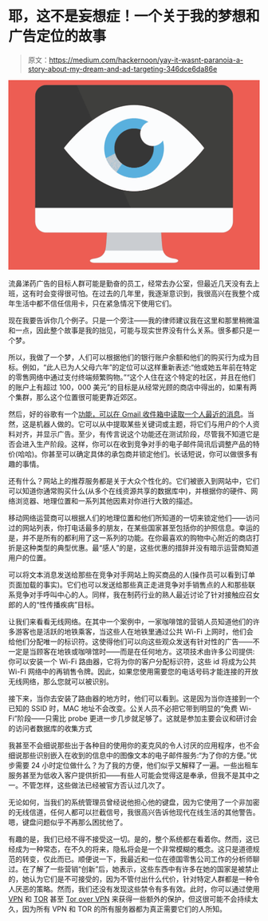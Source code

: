 # 耶，这不是妄想症！一个关于我的梦想和广告定位的故事

> 原文：<https://medium.com/hackernoon/yay-it-wasnt-paranoia-a-story-about-my-dream-and-ad-targeting-346dce6da86e>

![](img/64d90b30419792781225579ea0fb6c4c.png)

流鼻涕药广告的目标人群可能是勤奋的员工，经常去办公室，但最近几天没有去上班，这有时会变得很可怕。在过去的几年里，我逐渐意识到，我很高兴在我整个成年生活中都不信任信用卡，只在紧急情况下使用它们。

现在我要告诉你几个例子。只是一个旁注——我的律师建议我在这里和那里稍微温和一点，因此整个故事是我的拙见，可能与现实世界没有什么关系。很多都只是一个梦。

所以，我做了一个梦，人们可以根据他们的银行账户余额和他们的购买行为成为目标。例如，“此人已为人父母六年”的定位可以这样重新表述:“他或她五年前在特定的零售网络中通过支付终端频繁购物。”“这个人住在这个特定的社区，并且在他们的账户上有超过 100，000 美元”的目标是从经常光顾的商店中得出的，如果有两个集群，那么这个位置很可能更靠近郊区。

然后，好的谷歌有一个[功能，可以在 Gmail 收件箱中读取一个人最近的消息](https://support.google.com/google-ads/answer/6105478?hl=en)。当然，这是机器人做的。它可以从中提取某些关键词或主题，将它们与用户的个人资料对齐，并显示广告。至少，有传言说这个功能还在测试阶段，尽管我不知道它是否会进入生产阶段。这样，你可以在收到竞争对手的电子邮件简讯后调整产品的特价(哈哈)。你甚至可以确定具体的承包商并锁定他们。长话短说，你可以做很多有趣的事情。

还有什么？网站上的推荐服务都是关于大众个性化的。它们被嵌入到网站中，它们可以知道你通常购买什么(从多个在线资源共享的数据库中)，并根据你的硬件、网络浏览器、地理位置和一系列其他因素对你进行大致的描述。

移动网络运营商可以根据人们的地理位置和他们所知道的一切来锁定他们——访问过的网站列表，你打电话最多的朋友，在某些国家甚至包括你的护照信息。幸运的是，并不是所有的都利用了这一系列的功能。在你最喜欢的购物中心附近的商店打折是这种类型的典型优惠。最“感人”的是，这些优惠的措辞并没有暗示运营商知道用户的位置。

可以将文本消息发送给那些在竞争对手网站上购买商品的人(操作员可以看到订单页面加载的事实)。它们也可以发送给那些真正走进竞争对手销售点的人和那些联系竞争对手呼叫中心的人。同样，我在制药行业的熟人最近讨论了针对接触应召女郎的人的“性传播疾病”目标。

让我们来看看无线网络。在其中一个案例中，一家咖啡馆的营销人员知道他们的许多游客也是活跃的地铁乘客，当这些人在地铁里通过公共 Wi-Fi 上网时，他们会给他们分配唯一的标识符。这使得他们可以向这些观众发送有针对性的广告——不一定是当顾客在地铁或咖啡馆时——而是在任何地方。这项技术由许多公司提供:你可以安装一个 Wi-Fi 路由器，它将为你的客户分配标识符，这些 id 将成为公共 Wi-Fi 网络中的再销售令牌。因此，如果您使用需要您的电话号码才能连接的开放无线网络，那么您就可以被识别。

接下来，当你去安装了路由器的地方时，他们可以看到。这是因为当你连接到一个已知的 SSID 时，MAC 地址不会改变。公关人员不必把它带到明显的“免费 Wi-Fi”阶段——只需比 probe 更进一步几步就足够了。这就是参加主要会议和研讨会的访问者数据库的收集方式

我甚至不会细说那些出于各种目的使用你的麦克风的令人讨厌的应用程序，也不会细说那些识别嵌入在收到的信息中的图像文本的电子邮件服务:“为了你的方便。”优步需要 24 小时定位做什么？为了我的方便，他们似乎又解释了一遍。一些出租车服务甚至为低收入客户提供折扣——有些人可能会觉得这是奉承，但我不是其中之一。不管怎样，这些做法已经被官方否认过几次了。

无论如何，当我们的系统管理员曾经说他担心他的键盘，因为它使用了一个非加密的无线信道，任何人都可以拦截信号，我很高兴告诉他现代在线生活的其他警告。嗯，键盘问题似乎不再那么困扰他了。

有趣的是，我们已经不得不接受这一切。是的，整个系统都在看着你。然而，这已经成为一种常态，在不久的将来，隐私将会是一个非常模糊的概念。这只是道德规范的转变，仅此而已。顺便说一下，我最近和一位在德国零售公司工作的分析师聊过。在了解了一些营销“创新”后，她表示，这些东西中有许多在她的国家是被禁止的，她认为它们是不可接受的，因为不管付出什么代价，针对特定人群都是一种令人厌恶的策略。然而，我们还没有发现这些禁令有多有效。此时，你可以通过使用 [VPN](https://en.wikipedia.org/wiki/Virtual_private_network) 和 [TOR](https://www.torproject.org/projects/torbrowser.html.en) 甚至 [Tor over VPN](https://www.ibvpn.com/2017/02/maximize-your-privacy-with-tor-over-vpn/) 来获得一些额外的保护，但这很可能不会持续太久，因为所有 VPN 和 TOR 的所有服务器都为真正需要它们的人所知。